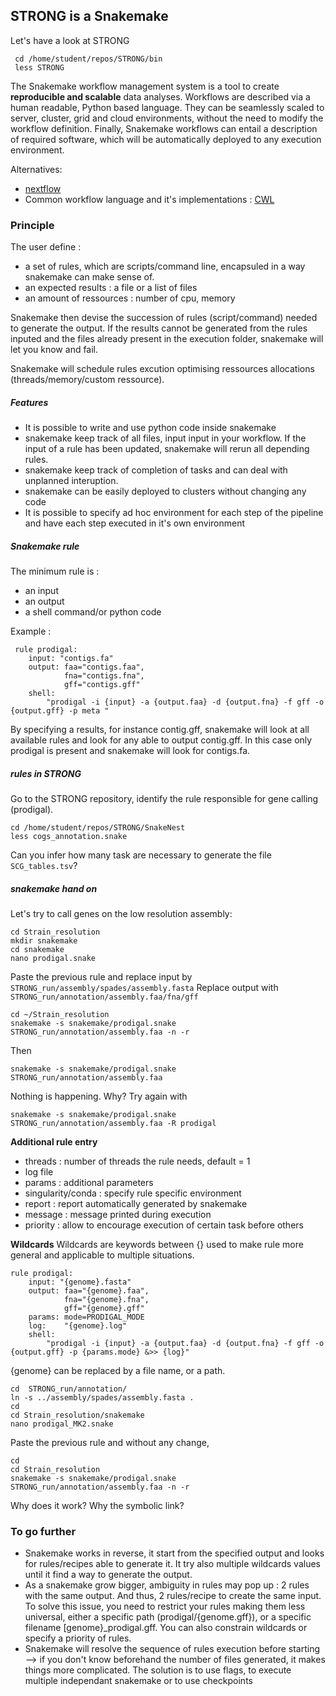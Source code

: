 ## STRONG is a Snakemake
Let's have a look at STRONG 

     cd /home/student/repos/STRONG/bin
     less STRONG

The Snakemake workflow management system is a tool to create **reproducible and scalable** data analyses. Workflows are described via a human readable, Python based language. They can be seamlessly scaled to server, cluster, grid and cloud environments, without the need to modify the workflow definition. Finally, Snakemake workflows can entail a description of required software, which will be automatically deployed to any execution environment.

Alternatives: 
 - [nextflow](https://www.nextflow.io/)
 - Common workflow language and it's implementations : [CWL](https://www.commonwl.org/#Implementations)

### Principle

The user define :

-   a set of rules, which are scripts/command line, encapsuled in a way snakemake can make sense of.
-   an expected results : a file or a list of files
-   an amount of ressources : number of cpu, memory

Snakemake then devise the succession of rules (script/command) needed to generate the output. If the results cannot be generated from the rules inputed and the files already present in the execution folder, snakemake will let you know and fail.

Snakemake will schedule rules excution optimising ressources allocations (threads/memory/custom ressource).

##### Features

-   It is possible to write and use python code inside snakemake
-   snakemake keep track of all files, input input in your workflow. If the input of a rule has been updated, snakemake will rerun all depending rules.
-   snakemake keep track of completion of tasks and can deal with unplanned interuption.
-   snakemake can be easily deployed to clusters without changing any code
-   It is possible to specify ad hoc environment for each step of the pipeline and have each step executed in it's own environment

##### Snakemake rule

The minimum rule is :

-   an input
-   an output
-   a shell command/or python code

Example :

```
 rule prodigal:
    input: "contigs.fa"
    output: faa="contigs.faa",
            fna="contigs.fna",
            gff="contigs.gff"
    shell:
        "prodigal -i {input} -a {output.faa} -d {output.fna} -f gff -o {output.gff} -p meta "

```
By specifying a results, for instance contig.gff, snakemake will look at all available rules and look for any able to output contig.gff. In this case only prodigal is present and snakemake will look for contigs.fa.

##### rules in STRONG
Go to the STRONG repository, identify the rule responsible for gene calling (prodigal).

    cd /home/student/repos/STRONG/SnakeNest
    less cogs_annotation.snake

Can you infer how many task are necessary to generate the file `SCG_tables.tsv`?

##### snakemake hand on 

Let's try to call genes on the low resolution assembly:

    cd Strain_resolution
    mkdir snakemake
    cd snakemake
    nano prodigal.snake
Paste the previous rule and replace input by `STRONG_run/assembly/spades/assembly.fasta` 
Replace output with `STRONG_run/annotation/assembly.faa/fna/gff`

    cd ~/Strain_resolution
    snakemake -s snakemake/prodigal.snake STRONG_run/annotation/assembly.faa -n -r
Then 

    snakemake -s snakemake/prodigal.snake STRONG_run/annotation/assembly.faa

Nothing is happening. Why?
Try again with 

    snakemake -s snakemake/prodigal.snake STRONG_run/annotation/assembly.faa -R prodigal

**Additional rule entry**

-   threads : number of threads the rule needs, default = 1
-   log file
-   params : additional parameters
-   singularity/conda : specify rule specific environment
-   report : report automatically generated by snakemake
-   message : message printed during execution
-   priority : allow to encourage execution of certain task before others

**Wildcards** Wildcards are keywords between {} used to make rule more general and applicable to multiple situations.

```
rule prodigal:
    input: "{genome}.fasta"
    output: faa="{genome}.faa",
            fna="{genome}.fna",
            gff="{genome}.gff"
    params: mode=PRODIGAL_MODE
    log:    "{genome}.log"
    shell:
        "prodigal -i {input} -a {output.faa} -d {output.fna} -f gff -o {output.gff} -p {params.mode} &>> {log}"

```


{genome} can be replaced by a file name, or a path.

    cd  STRONG_run/annotation/
    ln -s ../assembly/spades/assembly.fasta .
    cd 
    cd Strain_resolution/snakemake
    nano prodigal_MK2.snake
Paste the previous rule and without any change,

    cd  
    cd Strain_resolution
    snakemake -s snakemake/prodigal.snake STRONG_run/annotation/assembly.faa -n -r

Why does it work? Why the symbolic link?


### To go further

-   Snakemake works in reverse, it start from the specified output and looks for rules/recipes able to generate it. It try also multiple wildcards values until it find a way to generate the output.
-   As a snakemake grow bigger, ambiguity in rules may pop up : 2 rules with the same output. And thus, 2 rules/recipe to create the same input. To solve this issue, you need to restrict your rules making them less universal, either a specific path (prodigal/{genome.gff}), or a specific filename [genome}_prodigal.gff. You can also constrain wildcards or specify a priority of rules.
-   Snakemake will resolve the sequence of rules execution before starting --> if you don't know beforehand the number of files generated, it makes things more complicated. The solution is to use flags, to execute multiple independant snakemake or to use checkpoints

